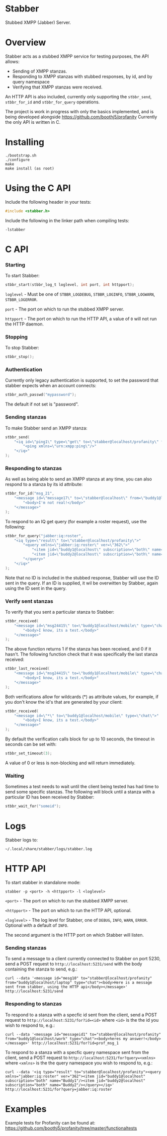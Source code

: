 # Stabber
Stubbed XMPP (Jabber) Server.

# Overview
Stabber acts as a stubbed XMPP service for testing purposes, the API allows:
* Sending of XMPP stanzas.
* Responding to XMPP stanzas with stubbed responses, by id, and by query namespace
* Verifying that XMPP stanzas were received.

An HTTP API is also included, currently only supporting the `stbbr_send`, `stbbr_for_id` and `stbbr_for_query` operations.

The project is work in progress with only the basics implemented, and is being developed alongside https://github.com/boothj5/profanity
Currently the only API is written in C.

# Installing
```
./bootstrap.sh
./configure
make
make install (as root)
```
# Using the C API
Include the following header in your tests:
```c
#include <stabber.h>
````
Include the following in the linker path when compiling tests:
```
-lstabber
```

# C API

### Starting
To start Stabber:
```c
stbbr_start(stbbr_log_t loglevel, int port, int httpport);
```
`loglevel` - Must be one of `STBBR_LOGDEBUG`, `STBBR_LOGINFO`, `STBBR_LOGWARN`, `STBBR_LOGERROR`.

`port` - The port on which to run the stubbed XMPP server.

`httpport` - The port on which to run the HTTP API, a value of `0` will not run the HTTP daemon.

### Stopping
To stop Stabber:
```c
stbbr_stop();
```

### Authentication
Currently only legacy authentication is supported, to set the password that stabber expects when an account connects:
```c
stbbr_auth_passwd("mypassword");
```
The default if not set is "password".

### Sending stanzas
To make Stabber send an XMPP stanza:
```c
stbbr_send(
    "<iq id=\"ping1\" type=\"get\" to=\"stabber@localhost/profanity\" from=\"localhost\">"
        "<ping xmlns=\"urn:xmpp:ping\"/>"
    "</iq>"
);
```

### Responding to stanzas
As well as being able to send an XMPP stanza at any time, you can also respond to a stanza by its id attribute:
```c
stbbr_for_id("msg_21",
    "<message id=\"message17\" to=\"stabber@localhost\" from=\"buddy1@localhost/mobile\" type=\"chat\">"
        "<body>I'm not real!</body>"
    "</message>"
);
```
To respond to an IQ get query (for example a roster request), use the following:
```c
stbbr_for_query("jabber:iq:roster",
    "<iq type=\"result\" to=\"stabber@localhost/profanity\">"
        "<query xmlns=\"jabber:iq:roster\" ver=\"362\">"
            "<item jid=\"buddy1@localhost\" subscription=\"both\" name=\"Buddy1\"/>"
            "<item jid=\"buddy2@localhost\" subscription=\"both\" name=\"Buddy2\"/>"
        "</query>"
    "</iq>"
);
```
Note that no ID is included in the stubbed response, Stabber will use the ID sent in the query. If an ID is supplied, it wil be overwitten by Stabber, again  using the ID sent in the query.

### Verify sent stanzas
To verify that you sent a particular stanza to Stabber:
```c
stbbr_received(
    "<message id=\"msg24415\" to=\"buddy1@localhost/mobile\" type=\"chat\">"
        "<body>I know, its a test.</body>"
    "</message>"
);
```
The above function returns 1 if the stanza has been received, and 0 if it hasn't.
The following function check that it was specifically the last stanza received:
```c
stbbr_last_received(
    "<message id=\"msg24415\" to=\"buddy1@localhost/mobile\" type=\"chat\">"
        "<body>I know, its a test.</body>"
    "</message>"
);
```
Both verifications allow for wildcards (*) as attribute values, for example, if you don't know the id's that are generated by your client:
```c
stbbr_received(
    "<message id=\"*\" to=\"buddy1@localhost/mobile\" type=\"chat\">"
        "<body>I know, its a test.</body>"
    "</message>"
);
````
By default the verification calls block for up to 10 seconds, the timeout in seconds can be set with:
```c
stbbr_set_timeout(3);
```
A value of 0 or less is non-blocking and will return immediately.

### Waiting
Sometimes a test needs to wait until the client being tested has had time to send some specific stanzas. The following will block until a stanza with a particular ID has been received by Stabber:

```c
stbbr_wait_for("someid");
```

# Logs
Stabber logs to:
```
~/.local/share/stabber/logs/stabber.log
```

# HTTP API
To start stabber in standalone mode:
```
stabber -p <port> -h <httpport> -l <loglevel> 
```

`<port>` - The port on which to run the stubbed XMPP server.

`<httpport>` - The port on which to run the HTTP API, optional.

`<loglevel>` - The log level for Stabber, one of `DEBUG`, `INFO`, `WARN`, `ERROR`. Optional with a default of `INFO`.

The second argument is the HTTP port on which Stabber will listen.

### Sending stanzas
To send a message to a client currently connected to Stabber on port 5230, send a POST request to `http://localhost:5231/send` with the body containing the stanza to send, e.g.:
```
curl --data '<message id="mesg10" to="stabber@localhost/profanity" from="buddy1@localhost/laptop" type="chat"><body>Here is a message sent from stabber, using the HTTP api</body></message>' http://localhost:5231/send
```

### Responding to stanzas
To respond to a stanza with a specfic id sent from the client, send a POST request to `http://localhost:5231/for?id=<id>` where `<id>` is the the id you wish to respond to, e.g.:
```
curl --data '<message id="messageid1" to="stabber@localhost/profanity" from="buddy1@localhost/work" type="chat"><body>heres my answer!</body></message>' http://localhost:5231/for?id=prof_msg_1
```
To respond to a stanza with a specfic query namespace sent from the client, send a POST request to `http://localhost:5231/for?query=<xmlns>` where `<xmlns>` is the the query namespace you wish to respond to, e.g.:
```
curl --data '<iq type="result" to="stabber@localhost/profanity"><query xmlns="jabber:iq:roster" ver="362"><item jid="buddy1@localhost" subscription="both" name="Buddy1"/><item jid="buddy2@localhost" subscription="both" name="Buddy2"/></query></iq>' http://localhost:5231/for?query=jabber:iq:roster
```

# Examples
Example tests for Profanity can be found at: https://github.com/boothj5/profanity/tree/master/functionaltests
